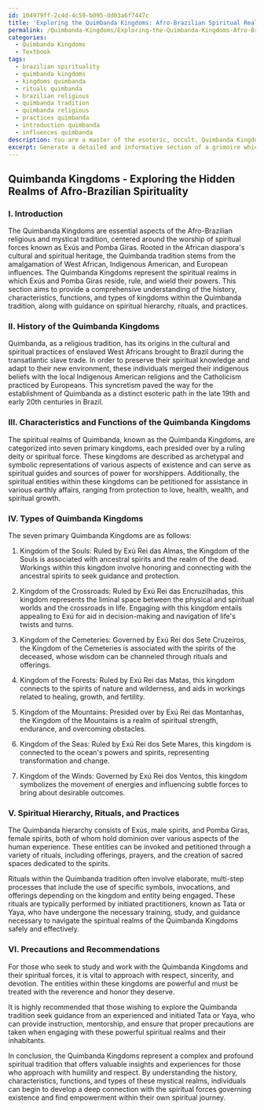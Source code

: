 ```yaml
---
id: 104979ff-2c4d-4c59-b095-dd03a6f7447c
title: 'Exploring the Quimbanda Kingdoms: Afro-Brazilian Spiritual Realms'
permalink: /Quimbanda-Kingdoms/Exploring-the-Quimbanda-Kingdoms-Afro-Brazilian-Spiritual-Realms/
categories:
  - Quimbanda Kingdoms
  - Textbook
tags:
  - brazilian spirituality
  - quimbanda kingdoms
  - kingdoms quimbanda
  - rituals quimbanda
  - brazilian religious
  - quimbanda tradition
  - quimbanda religious
  - practices quimbanda
  - introduction quimbanda
  - influences quimbanda
description: You are a master of the esoteric, occult, Quimbanda Kingdoms and education, you have written many textbooks on the subject in ways that provide students with rich and deep understanding of the subject. You are being asked to write textbook-like sections on a topic and you do it with full context, explainability, and reliability in accuracy to the true facts of the topic at hand, in a textbook style that a student would easily be able to learn from, in a rich, engaging, and contextual way. Always include relevant context (such as formulas and history), related concepts, and in a way that someone can gain deep insights from.
excerpt: Generate a detailed and informative section of a grimoire which elaborates on the occult topic of Quimbanda Kingdoms. Provide essential information on the history, characteristics, functions, and types of kingdoms in the Quimbanda tradition. Additionally, offer guidance on the spiritual hierarchy, rituals, and practices associated with the Quimbanda Kingdoms, along with any relevant precautions or recommendations for those who seek to study and work with this esoteric knowledge.
---
```


## Quimbanda Kingdoms - Exploring the Hidden Realms of Afro-Brazilian Spirituality

### I. Introduction

The Quimbanda Kingdoms are essential aspects of the Afro-Brazilian religious and mystical tradition, centered around the worship of spiritual forces known as Exús and Pomba Giras. Rooted in the African diaspora's cultural and spiritual heritage, the Quimbanda tradition stems from the amalgamation of West African, Indigenous American, and European influences. The Quimbanda Kingdoms represent the spiritual realms in which Exús and Pomba Giras reside, rule, and wield their powers. This section aims to provide a comprehensive understanding of the history, characteristics, functions, and types of kingdoms within the Quimbanda tradition, along with guidance on spiritual hierarchy, rituals, and practices.

### II. History of the Quimbanda Kingdoms

Quimbanda, as a religious tradition, has its origins in the cultural and spiritual practices of enslaved West Africans brought to Brazil during the transatlantic slave trade. In order to preserve their spiritual knowledge and adapt to their new environment, these individuals merged their indigenous beliefs with the local Indigenous American religions and the Catholicism practiced by Europeans. This syncretism paved the way for the establishment of Quimbanda as a distinct esoteric path in the late 19th and early 20th centuries in Brazil.

### III. Characteristics and Functions of the Quimbanda Kingdoms

The spiritual realms of Quimbanda, known as the Quimbanda Kingdoms, are categorized into seven primary kingdoms, each presided over by a ruling deity or spiritual force. These kingdoms are described as archetypal and symbolic representations of various aspects of existence and can serve as spiritual guides and sources of power for worshippers. Additionally, the spiritual entities within these kingdoms can be petitioned for assistance in various earthly affairs, ranging from protection to love, health, wealth, and spiritual growth.

### IV. Types of Quimbanda Kingdoms

The seven primary Quimbanda Kingdoms are as follows:

1. Kingdom of the Souls: Ruled by Exú Rei das Almas, the Kingdom of the Souls is associated with ancestral spirits and the realm of the dead. Workings within this kingdom involve honoring and connecting with the ancestral spirits to seek guidance and protection.

2. Kingdom of the Crossroads: Ruled by Exú Rei das Encruzilhadas, this kingdom represents the liminal space between the physical and spiritual worlds and the crossroads in life. Engaging with this kingdom entails appealing to Exú for aid in decision-making and navigation of life's twists and turns.

3. Kingdom of the Cemeteries: Governed by Exú Rei dos Sete Cruzeiros, the Kingdom of the Cemeteries is associated with the spirits of the deceased, whose wisdom can be channeled through rituals and offerings.

4. Kingdom of the Forests: Ruled by Exú Rei das Matas, this kingdom connects to the spirits of nature and wilderness, and aids in workings related to healing, growth, and fertility.

5. Kingdom of the Mountains: Presided over by Exú Rei das Montanhas, the Kingdom of the Mountains is a realm of spiritual strength, endurance, and overcoming obstacles.

6. Kingdom of the Seas: Ruled by Exú Rei dos Sete Mares, this kingdom is connected to the ocean's powers and spirits, representing transformation and change.

7. Kingdom of the Winds: Governed by Exú Rei dos Ventos, this kingdom symbolizes the movement of energies and influencing subtle forces to bring about desirable outcomes.

### V. Spiritual Hierarchy, Rituals, and Practices

The Quimbanda hierarchy consists of Exús, male spirits, and Pomba Giras, female spirits, both of whom hold dominion over various aspects of the human experience. These entities can be invoked and petitioned through a variety of rituals, including offerings, prayers, and the creation of sacred spaces dedicated to the spirits.

Rituals within the Quimbanda tradition often involve elaborate, multi-step processes that include the use of specific symbols, invocations, and offerings depending on the kingdom and entity being engaged. These rituals are typically performed by initiated practitioners, known as Tata or Yaya, who have undergone the necessary training, study, and guidance necessary to navigate the spiritual realms of the Quimbanda Kingdoms safely and effectively.

### VI. Precautions and Recommendations

For those who seek to study and work with the Quimbanda Kingdoms and their spiritual forces, it is vital to approach with respect, sincerity, and devotion. The entities within these kingdoms are powerful and must be treated with the reverence and honor they deserve.

It is highly recommended that those wishing to explore the Quimbanda tradition seek guidance from an experienced and initiated Tata or Yaya, who can provide instruction, mentorship, and ensure that proper precautions are taken when engaging with these powerful spiritual realms and their inhabitants.

In conclusion, the Quimbanda Kingdoms represent a complex and profound spiritual tradition that offers valuable insights and experiences for those who approach with humility and respect. By understanding the history, characteristics, functions, and types of these mystical realms, individuals can begin to develop a deep connection with the spiritual forces governing existence and find empowerment within their own spiritual journey.
